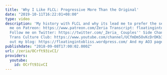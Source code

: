 ```yaml
---
title: 'Why I Like FLCL: Progressive More Than the Original'
date: "2019-10-11T16:22:01+08:00"
type: video
description: 'My history with FLCL and why its lead me to prefer the sequel. Support
  me on Patreon: https://www.patreon.com/Zeria Transcript: floatingintobliss.wordpress.com/2018/09/08/script-why-i-like-flcl-progressive-more-than-the-original/
  Follow me on Twitter: https://twitter.com/_Zeria_ Couples'' Side Channel: https://www.youtube.com/channel/UC9mvbU-HNjLzYqx8ZiHsdBw
  Trans Culture Club: https://www.youtube.com/channel/UCfmDm5OvKcDrDKb3F8sxVrw Check
  out my blog: https://floatingintobliss.wordpress.com/ And my AO3 page: https://archiveofourown.org/users/Zeria/works'
publishdate: "2018-09-08T17:00:02.000Z"
url: /zeria/OCrft93ivCI/
providers:
  youtube:
    id: OCrft93ivCI
---
```

